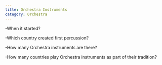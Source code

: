 ```yaml
---
title: Orchestra Instruments
category: Orchestra
---
```

<p>-When it started?</p>
<p>-Which country created first percussion?</p>
<p>-How many Orchestra instruments are there?</p>
<p>-How many countries play Orchestra instruments as part of their tradition?</p>
